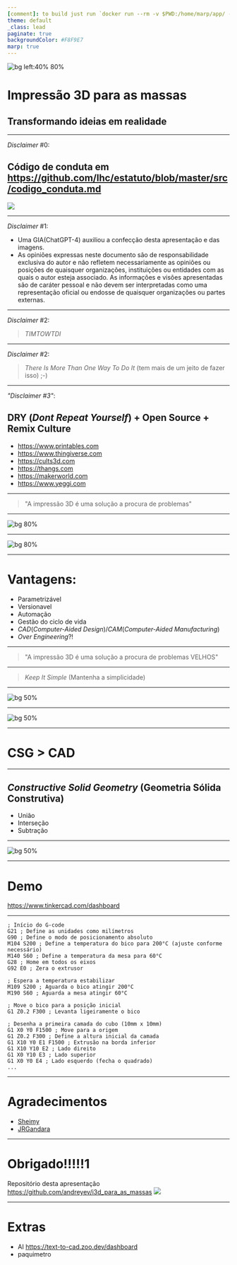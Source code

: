 ```yaml
---
[comment]: to build just run `docker run --rm -v $PWD:/home/marp/app/ -e MARP_USER="$(id -u):$(id -g)" -e LANG=$LANG marpteam/marp-cli *.md`
theme: default
_class: lead
paginate: true
backgroundColor: #F8F9E7
marp: true
---
```


<!--
footer: Repositório desta apresentação https://github.com/andreyev/i3d_para_as_massas
-->
![bg left:40% 80%](./images/i3d.png)

# **Impressão 3D para as massas**

## Transformando ideias em realidade

---
<!--
header: Impressão 3D para as massas
footer: Repositório desta apresentação https://github.com/andreyev/i3d_para_as_massas
-->

_Disclaimer_ #0:

## Código de conduta em https://github.com/lhc/estatuto/blob/master/src/codigo_conduta.md
![](https://api.qrserver.com/v1/create-qr-code/?size=150x150&data=https://github.com/lhc/estatuto/blob/master/src/codigo_conduta.md)

---

_Disclaimer_ #1:
- Uma GIA(ChatGPT-4) auxiliou a confecção desta apresentação e das imagens.
- As opiniões expressas neste documento são de responsabilidade exclusiva do autor e não refletem necessariamente as opiniões ou posições de quaisquer organizações, instituições ou entidades com as quais o autor esteja associado. As informações e visões apresentadas são de caráter pessoal e não devem ser interpretadas como uma representação oficial ou endosse de quaisquer organizações ou partes externas.

---

_Disclaimer_ #2:
> _TIMTOWTDI_

---

_Disclaimer_ #2:
> _There Is More Than One Way To Do It_ (tem mais de um jeito de fazer isso) ;-)

---

_"_Disclaimer_ #3"_:

## DRY (_Dont Repeat Yourself_) + Open Source + Remix Culture
* https://www.printables.com
* https://www.thingiverse.com
* https://cults3d.com
* https://thangs.com
* https://makerworld.com
* https://www.yeggi.com

---

> "A impressão 3D é uma solução a procura de problemas"

---

![bg 80%](./images/fusion.png)
<!--
footer: 'fonte da imagem: https://autodesk-fusion-360.en.lo4d.com/screenshots'
-->

---

![bg 80%](./images/rhino.png)
<!--
footer: 'fonte da imagem: https://hopific.com/introduction-to-grasshopper-for-rhino/'
-->

---
<!--
header: Impressão 3D para as massas
footer: Repositório desta apresentação https://github.com/andreyev/i3d_para_as_massas
-->

# Vantagens:
* Parametrizável
* Versionavel
* Automação
* Gestão do ciclo de vida
* _CAD_(_Computer-Aided Design_)/_CAM_(_Computer-Aided Manufacturing_)
* _Over Engineering_?!

---

> "A impressão 3D é uma solução a procura de problemas VELHOS"
---

> _Keep It Simple_ (Mantenha a simplicidade)

---

![bg 50%](./images/brinquedo.png)
<!--
footer: 'fonte da imagem: https://www.bumerangbrinquedos.com.br/blocos-de-encaixar-maletuxo-didatico-com-formas-geometricas-vermelho-toys-cardoso-3035/p'
-->

---

![bg 50%](./images/poliedro.png)
<!--
footer: 'fonte da imagem: https://brasilescola.uol.com.br/o-que-e/matematica/o-que-sao-poliedros-platao.htm'
-->

---
<!--
header: Impressão 3D para as massas
footer: Repositório desta apresentação https://github.com/andreyev/i3d_para_as_massas
-->

# CSG > CAD

---

## _Constructive Solid Geometry_ (Geometria Sólida Construtiva)

* União
* Interseção
* Subtração

---

![bg 50%](./images/csg.png)
<!--
footer: 'fonte da imagem: https://en.wikipedia.org/wiki/Constructive_solid_geometry'
-->

---

<!--
header: Impressão 3D para as massas
footer: Repositório desta apresentação https://github.com/andreyev/i3d_para_as_massas
-->

# Demo

https://www.tinkercad.com/dashboard

---

```
; Início do G-code
G21 ; Define as unidades como milímetros
G90 ; Define o modo de posicionamento absoluto
M104 S200 ; Define a temperatura do bico para 200°C (ajuste conforme necessário)
M140 S60 ; Define a temperatura da mesa para 60°C
G28 ; Home em todos os eixos
G92 E0 ; Zera o extrusor

; Espera a temperatura estabilizar
M109 S200 ; Aguarda o bico atingir 200°C
M190 S60 ; Aguarda a mesa atingir 60°C

; Move o bico para a posição inicial
G1 Z0.2 F300 ; Levanta ligeiramente o bico

; Desenha a primeira camada do cubo (10mm x 10mm)
G1 X0 Y0 F1500 ; Move para a origem
G1 Z0.2 F300 ; Define a altura inicial da camada
G1 X10 Y0 E1 F1500 ; Extrusão na borda inferior
G1 X10 Y10 E2 ; Lado direito
G1 X0 Y10 E3 ; Lado superior
G1 X0 Y0 E4 ; Lado esquerdo (fecha o quadrado)
...
```

---

# Agradecimentos

* [Sheimy](https://www.linkedin.com/in/sheimyrahman/)
* [JRGandara](https://www.linkedin.com/in/joao-roberto-sampaio-gandara-ferreira-95905a155/)

---

<!--
footer: ''
-->

# Obrigado!!!!!1
Repositório desta apresentação https://github.com/andreyev/i3d_para_as_massas
![](https://api.qrserver.com/v1/create-qr-code/?size=150x150&data=https://github.com/andreyev/i3d_para_as_massas)

---
<!--
header: Impressão 3D para as massas
footer: Repositório desta apresentação https://github.com/andreyev/i3d_para_as_massas
-->

# Extras

- AI https://text-to-cad.zoo.dev/dashboard
- paquimetro
